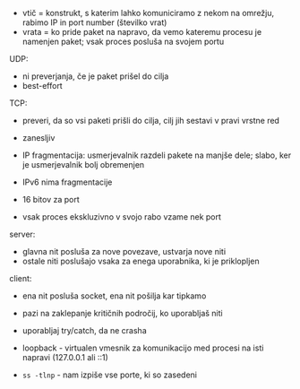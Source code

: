 - vtič = konstrukt, s katerim lahko komuniciramo z nekom na omrežju, rabimo IP in port number (številko vrat)
- vrata = ko pride paket na napravo, da vemo kateremu procesu je namenjen paket; vsak proces posluša na svojem portu

UDP:
- ni preverjanja, če je paket prišel do cilja
- best-effort

TCP:
- preveri, da so vsi paketi prišli do cilja, cilj jih sestavi v pravi vrstne red
- zanesljiv

- IP fragmentacija: usmerjevalnik razdeli pakete na manjše dele; slabo, ker je usmerjevalnik bolj obremenjen
- IPv6 nima fragmentacije

- 16 bitov za port
- vsak proces ekskluzivno v svojo rabo vzame nek port

server:
- glavna nit posluša za nove povezave, ustvarja nove niti
- ostale niti poslušajo vsaka za enega uporabnika, ki je priklopljen

client:
- ena nit posluša socket, ena nit pošilja kar tipkamo

- pazi na zaklepanje kritičnih področij, ko uporabljaš niti
- uporabljaj try/catch, da ne crasha

- loopback - virtualen vmesnik za komunikacijo med procesi na isti napravi (127.0.0.1 ali ::1)
- `ss -tlnp` - nam izpiše vse porte, ki so zasedeni